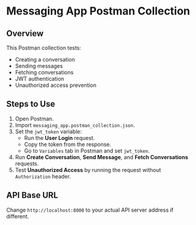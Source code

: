 
# Messaging App Postman Collection

## Overview
This Postman collection tests:
- Creating a conversation
- Sending messages
- Fetching conversations
- JWT authentication
- Unauthorized access prevention

## Steps to Use
1. Open Postman.
2. Import `messaging_app.postman_collection.json`.
3. Set the `jwt_token` variable:
   - Run the **User Login** request.
   - Copy the token from the response.
   - Go to `Variables` tab in Postman and set `jwt_token`.
4. Run **Create Conversation**, **Send Message**, and **Fetch Conversations** requests.
5. Test **Unauthorized Access** by running the request without `Authorization` header.

## API Base URL
Change `http://localhost:8000` to your actual API server address if different.

